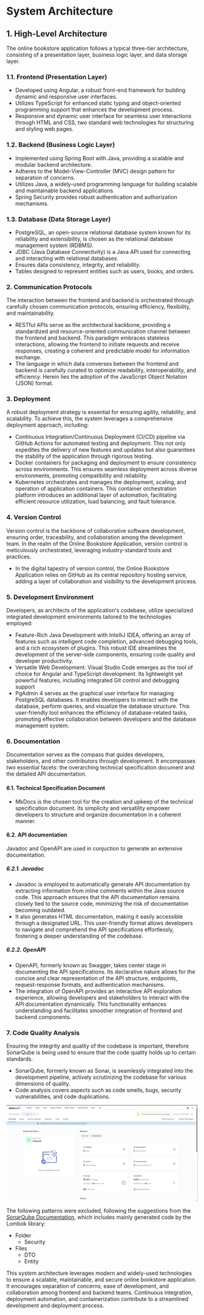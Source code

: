 # System Architecture

## 1. High-Level Architecture

The online bookstore application follows a typical three-tier architecture, consisting of a presentation layer, business logic layer, and data storage layer.

### 1.1. Frontend (Presentation Layer)

- Developed using Angular, a robust front-end framework for building dynamic and responsive user interfaces.
- Utilizes TypeScript for enhanced static typing and object-oriented programming support that enhances the development process.
- Responsive and dynamic user interface for seamless user interactions through HTML and CSS, two standard web technologies for structuring and styling web pages.

### 1.2. Backend (Business Logic Layer)

- Implemented using Spring Boot with Java, providing a scalable and modular backend architecture.
- Adheres to the Model-View-Controller (MVC) design pattern for separation of concerns.
- Utilizes Java, a widely-used programming language for building scalable and maintainable backend applications.
- Spring Security provides robust authentication and authorization mechanisms.

### 1.3. Database (Data Storage Layer)

- PostgreSQL, an open-source relational database system known for its reliability and extensibility, is chosen as the relational database management system (RDBMS).
- JDBC (Java Database Connectivity) is a Java API used for connecting and interacting with relational databases.
- Ensures data consistency, integrity, and reliability.
- Tables designed to represent entities such as users, books, and orders.

### 2. Communication Protocols

The interaction between the frontend and backend is orchestrated through carefully chosen communication protocols, ensuring efficiency, flexibility, and maintainability.

- RESTful APIs serve as the architectural backbone, providing a standardized and resource-oriented communication channel between the frontend and backend. This paradigm embraces stateless interactions, allowing the frontend to initiate requests and receive responses, creating a coherent and predictable model for information exchange.
- The language in which data converses between the frontend and backend is carefully curated to optimize readability, interoperability, and efficiency. Herein lies the adoption of the JavaScript Object Notation (JSON) format.

### 3. Deployment

A robust deployment strategy is essential for ensuring agility, reliability, and scalability. To achieve this, the system leverages a comprehensive deployment approach, including:

- Continuous Integration/Continuous Deployment (CI/CD) pipeline via GitHub Actions for automated testing and deployment. This not only expedites the delivery of new features and updates but also guarantees the stability of the application through rigorous testing.
- Docker containers for packaging and deployment to ensure consistency across environments. This ensures seamless deployment across diverse environments, promoting compatibility and reliability.
- Kubernetes orchestrates and manages the deployment, scaling, and operation of application containers. This container orchestration platform introduces an additional layer of automation, facilitating efficient resource utilization, load balancing, and fault tolerance.

### 4. Version Control

Version control is the backbone of collaborative software development, ensuring order, traceability, and collaboration among the development team. In the realm of the Online Bookstore Application, version control is meticulously orchestrated, leveraging industry-standard tools and practices.

- In the digital tapestry of version control, the Online Bookstore Application relies on GitHub as its central repository hosting service, adding a layer of collaboration and visibility to the development process.

### 5. Development Environment

Developers, as architects of the application's codebase, utilize specialized integrated development environments tailored to the technologies employed:

- Feature-Rich Java Development with IntelliJ IDEA, offering an array of features such as intelligent code completion, advanced debugging tools, and a rich ecosystem of plugins. This robust IDE streamlines the development of the server-side components, ensuring code quality and developer productivity.
- Versatile Web Development: Visual Studio Code emerges as the tool of choice for Angular and TypeScript development. Its lightweight yet powerful features, including integrated Git control and debugging support
- PgAdmin 4 serves as the graphical user interface for managing PostgreSQL databases. It enables developers to interact with the database, perform queries, and visualize the database structure. This user-friendly tool enhances the efficiency of database-related tasks, promoting effective collaboration between developers and the database management system.

### 6. Documentation

Documentation serves as the compass that guides developers, stakeholders, and other contributors through development. It encompasses two essential facets: the overarching technical specification document and the detailed API documentation.

#### 6.1. Technical Specification Document

- MkDocs is the chosen tool for the creation and upkeep of the technical specification document. Its simplicity and versatility empower developers to structure and organize documentation in a coherent manner.

#### 6.2. API documentation

Javadoc and OpenAPI are used in conjuction to generate an extensive documentation.

##### 6.2.1. Javadoc

- Javadoc is employed to automatically generate API documentation by extracting information from inline comments within the Java source code. This approach ensures that the API documentation remains closely tied to the source code, minimizing the risk of documentation becoming outdated.
- It also generates HTML documentation, making it easily accessible through a designated URL. This user-friendly format allows developers to navigate and comprehend the API specifications effortlessly, fostering a deeper understanding of the codebase.

##### 6.2.2. OpenAPI

- OpenAPI, formerly known as Swagger, takes center stage in documenting the API specifications. Its declarative nature allows for the concise and clear representation of the API structure, endpoints, request-response formats, and authentication mechanisms.
- The integration of OpenAPI provides an interactive API exploration experience, allowing developers and stakeholders to interact with the API documentation dynamically. This functionality enhances understanding and facilitates smoother integration of frontend and backend components.

### 7. Code Quality Analysis

Ensuring the integrity and quality of the codebase is important, therefore SonarQube is being used to ensure that the code quality holds up to certain standards.

- SonarQube, formerly known as Sonar, is seamlessly integrated into the development pipeline, actively scrutinizing the codebase for various dimensions of quality.
- Code analysis covers aspects such as code smells, bugs, security vulnerabilities, and code duplications.

![image](./images/sonarqube_analysis.png)

The following patterns were excluded, following the suggestions from the [SonarQube Documentation](https://docs.sonarsource.com/sonarqube/8.9/project-administration/narrowing-the-focus/#patterns), which includes mainly generated code by the Lombok library:

- Folder
  - Security
- Files
  - DTO
  - Entity

This system architecture leverages modern and widely-used technologies to ensure a scalable, maintainable, and secure online bookstore application. It encourages separation of concerns, ease of development, and collaboration among frontend and backend teams. Continuous integration, deployment automation, and containerization contribute to a streamlined development and deployment process.
